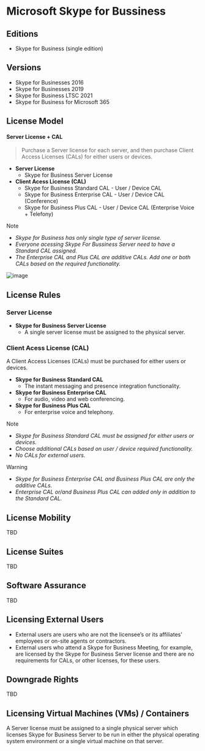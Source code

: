 # Microsoft Skype for Bussiness

## Editions
- Skype for Business (single edition)

## Versions
- Skype for Businesses 2016
- Skype for Businesses 2019
- Skype for Business LTSC 2021
- Skype for Business for Microsoft 365

## License Model
#### **Server License + CAL**
> Purchase a Server license for each server, and then purchase Client Access Licenses (CALs) for either users or devices.
- **Server License**
  - Skype for Business Server License
- **Client Acess License (CAL)**
  - Skype for Business Standard CAL - User / Device CAL 
  - Skype for Business Enterprise CAL - User / Device CAL (Conference)
  - Skype for Business Plus CAL - User / Device CAL (Enterprise Voice + Telefony)

> [!NOTE]
> - *Skype for Business has only single type of server license.*
> - *Everyone acessing Skype For Bussiness Server need to have a Standard CAL assigned.*
> - *The Enterprise CAL and Plus CAL are additive CALs. Add one or both CALs based on the required functionality.*

![image](https://github.com/JiriSlof/KnowledgeBase/assets/168433423/03768e17-3170-47f3-bbf1-5e80045dec4b)


## License Rules
### **Server License**
- **Skype for Business Server License**
  - A single server license must be assigned to the physical server.
    
### **Client Acess License (CAL)**
A Client Access Licenses (CALs) must be purchased for either users or devices.
- **Skype for Business Standard CAL**
  - The instant messaging and presence integration functionality.
- **Skype for Business Enterprise CAL**
  - For audio, video and web conferencing.
- **Skype for Business Plus CAL**
  - For enterprise voice and telephony.

> [!NOTE]  
> - *Skype for Business Standard CAL must be assigned for either users or devices.*
> - *Choose additional CALs based on user / device required functionality.*
> - *No CALs for external users.*

> [!WARNING]
> - *Skype for Business Enterprise CAL and Business Plus CAL are only the additive CALs.*
> - *Enterprise CAL or/and Business Plus CAL can added only in addition to the Standard CAL.*


## License Mobility
TBD

## License Suites
TBD

## Software Assurance
TBD

## Licensing External Users
- External users are users who are not the licensee’s or its affiliates’ employees or on-site agents or contractors.
- External users who attend a Skype for Business Meeting, for example, are licensed by the Skype for Business Server license and there are no requirements for CALs, or other licenses, for these users.


## Downgrade Rights
TBD

## Licensing Virtual Machines (VMs) / Containers
A Server license must be assigned to a single physical server which licenses Skype for Business Server to be run in either the physical operating system environment or a single virtual machine on that server.
